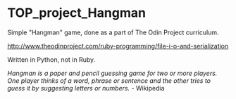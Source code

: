 # TOP_project_Hangman
Simple "Hangman" game, done as a part of The Odin Project curriculum.   
   
   http://www.theodinproject.com/ruby-programming/file-i-o-and-serialization   

   Written in Python, not in Ruby.   

   *Hangman is a paper and pencil guessing game for two or more players. One player thinks of a word, phrase or sentence and the other tries to guess it by suggesting letters or numbers.* - Wikipedia
